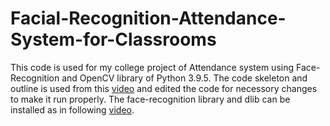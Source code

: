 # Facial-Recognition-Attendance-System-for-Classrooms
This code is used for my college project of Attendance system using Face-Recognition and OpenCV library of Python 3.9.5.
The code skeleton and outline is used from this [video](https://youtu.be/uwJltCOrpEI) and edited the code for necessory changes to make it run properly. 
The face-recognition library and dlib can be installed as in following [video](https://youtu.be/BkTFzjFKQQU).
